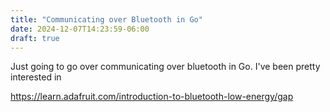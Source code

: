 ```yaml
---
title: "Communicating over Bluetooth in Go"
date: 2024-12-07T14:23:59-06:00
draft: true
---
```


Just going to go over communicating over bluetooth in Go. I've been pretty
interested in 

https://learn.adafruit.com/introduction-to-bluetooth-low-energy/gap
